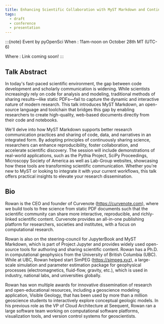 ```yaml
---
title: Enhancing Scientific Collaboration with MyST Markdown and Continuous Science
tags:
  - draft
  - conference
  - presentation
---
```


:::{note} Event by pyOpenSci
When
: 11am-noon on October 28th MT (UTC-6)

Where
: Link coming soon!
:::

## Talk Abstract

In today's fast-paced scientific environment, the gap between code development and scholarly communication is widening. While scientists increasingly rely on code for analysis and modeling, traditional methods of sharing results—like static PDFs—fail to capture the dynamic and interactive nature of modern research. This talk introduces MyST Markdown, an open-source language and toolchain that bridges this gap by enabling researchers to create high-quality, web-based documents directly from their code and notebooks.

We'll delve into how MyST Markdown supports better research communication practices and sharing of code, data, and narratives in an integrated form. By adopting principles of continuously sharing science, researchers can enhance reproducibility, foster collaboration, and accelerate scientific discovery. The session will include demonstrations of real-world applications, such as the Pythia Project, SciPy Proceedings, Microscopy Society of America as well as Lab-Group websites, showcasing how these tools are transforming scientific communication. Whether you're new to MyST or looking to integrate it with your current workflows, this talk offers practical insights to elevate your research dissemination.

## Bio

Rowan is the CEO and founder of Curvenote (https://curvenote.com), where we build tools to free science from static PDF documents such that the scientific community can share more interactive, reproducible, and richly-linked scientific content. Curvenote provides an all-in-one publishing platform for researchers, societies and institutes, with a focus on computational research.

Rowan is also on the steering-council for JupyterBook and MyST Markdown, which is part of Project Jupyter and provides widely used open-source tools for authoring and sharing scientific content. Rowan has a Ph.D. in computational geophysics from the University of British Columbia (UBC). While at UBC, Rowan helped start SimPEG (https://simpeg.xyz), a large-scale simulation and parameter estimation package for geophysical processes (electromagnetics, fluid-flow, gravity, etc.), which is used in industry, national labs, and universities globally.

Rowan has won multiple awards for innovative dissemination of research and open-educational resources, including a geoscience modeling application, Visible Geology, that has been used by more than a million geoscience students to interactively explore conceptual geologic models. In his previous role as the VP of Cloud Architecture at Seequent, Rowan ran a large software team working on computational software platforms, visualization tools, and version control systems for geoscientists.
